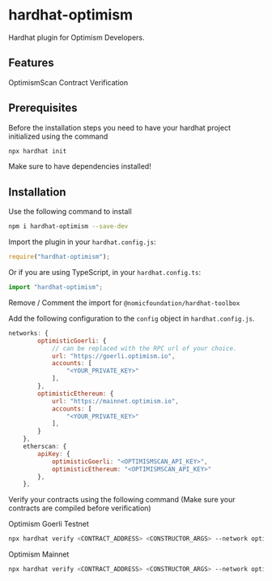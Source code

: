 # hardhat-optimism

Hardhat plugin for Optimism Developers.

## Features

OptimismScan Contract Verification

## Prerequisites

Before the installation steps you need to have your hardhat project initialized using the command

```bash
npx hardhat init
```

Make sure to have dependencies installed!

## Installation

Use the following command to install

```bash
npm i hardhat-optimism --save-dev
```

Import the plugin in your `hardhat.config.js`:

```js
require("hardhat-optimism");
```

Or if you are using TypeScript, in your `hardhat.config.ts`:

```ts
import "hardhat-optimism";
```

Remove / Comment the import for `@nomicfoundation/hardhat-toolbox`

Add the following configuration to the `config` object in `hardhat.config.js`.

```js
networks: {
        optimisticGoerli: {
            // can be replaced with the RPC url of your choice.
            url: "https://goerli.optimism.io",
            accounts: [
                "<YOUR_PRIVATE_KEY>"
            ],
        },
        optimisticEthereum: {
            url: "https://mainnet.optimism.io",
            accounts: [
                "<YOUR_PRIVATE_KEY>"
            ],
        }
    },
    etherscan: {
        apiKey: {
            optimisticGoerli: "<OPTIMISMSCAN_API_KEY>",
            optimisticEthereum: "<OPTIMISMSCAN_API_KEY>"
        },
    },
```

Verify your contracts using the following command (Make sure your contracts are compiled before verification)

Optimism Goerli Testnet

```bash
npx hardhat verify <CONTRACT_ADDRESS> <CONSTRUCTOR_ARGS> --network optimisticGoerli
```

Optimism Mainnet

```bash
npx hardhat verify <CONTRACT_ADDRESS> <CONSTRUCTOR_ARGS> --network optimisticEthereum
```
